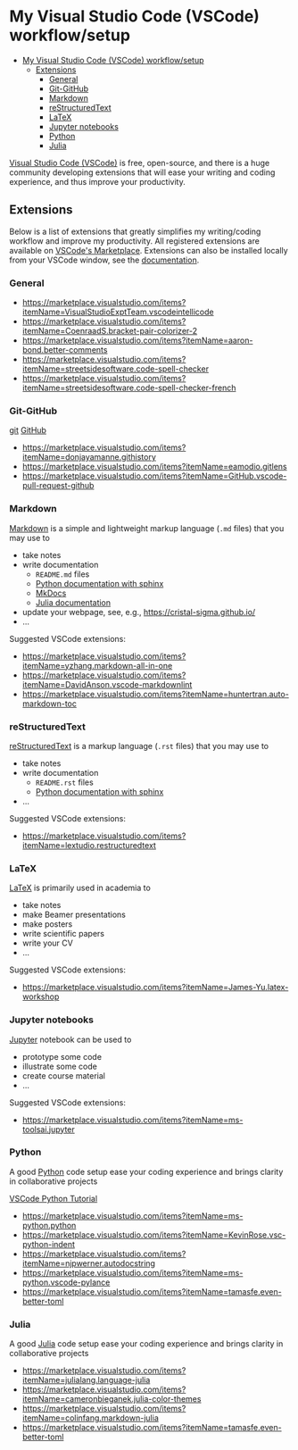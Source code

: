# My Visual Studio Code (VSCode) workflow/setup

<!-- TOC -->

- [My Visual Studio Code (VSCode) workflow/setup](#my-visual-studio-code-vscode-workflowsetup)
  - [Extensions](#extensions)
    - [General](#general)
    - [Git-GitHub](#git-github)
    - [Markdown](#markdown)
    - [reStructuredText](#restructuredtext)
    - [LaTeX](#latex)
    - [Jupyter notebooks](#jupyter-notebooks)
    - [Python](#python)
    - [Julia](#julia)

<!-- /TOC -->

[Visual Studio Code (VSCode)](https://code.visualstudio.com/) is free, open-source, and there is a huge community developing extensions that will ease your writing and coding experience, and thus improve your productivity.

## Extensions

Below is a list of extensions that greatly simplifies my writing/coding workflow and improve my productivity.
All registered extensions are available on [VSCode's Marketplace](https://marketplace.visualstudio.com/vscode).
Extensions can also be installed locally from your VSCode window, see the [documentation](https://code.visualstudio.com/docs/editor/extension-marketplace).

### General

- https://marketplace.visualstudio.com/items?itemName=VisualStudioExptTeam.vscodeintellicode
- https://marketplace.visualstudio.com/items?itemName=CoenraadS.bracket-pair-colorizer-2
- https://marketplace.visualstudio.com/items?itemName=aaron-bond.better-comments
- https://marketplace.visualstudio.com/items?itemName=streetsidesoftware.code-spell-checker
- https://marketplace.visualstudio.com/items?itemName=streetsidesoftware.code-spell-checker-french

### Git-GitHub

[git](https://git-scm.com/)
[GitHub](https://github.com/)

- https://marketplace.visualstudio.com/items?itemName=donjayamanne.githistory
- https://marketplace.visualstudio.com/items?itemName=eamodio.gitlens
- https://marketplace.visualstudio.com/items?itemName=GitHub.vscode-pull-request-github

### Markdown

[Markdown](https://en.wikipedia.org/wiki/Markdown) is a simple and lightweight markup language (`.md` files) that you may use to

- take notes
- write documentation
  - `README.md` files
  - [Python documentation with sphinx](https://www.sphinx-doc.org/en/master/usage/markdown.html)
  - [MkDocs](https://www.mkdocs.org/)
  - [Julia documentation](https://docs.julialang.org/en/v1/stdlib/Markdown/)
- update your webpage, see, e.g., https://cristal-sigma.github.io/
- ...

Suggested VSCode extensions:

- https://marketplace.visualstudio.com/items?itemName=yzhang.markdown-all-in-one
- https://marketplace.visualstudio.com/items?itemName=DavidAnson.vscode-markdownlint
- https://marketplace.visualstudio.com/items?itemName=huntertran.auto-markdown-toc

### reStructuredText

[reStructuredText](https://en.wikipedia.org/wiki/ReStructuredText) is a markup language (`.rst` files) that you may use to

- take notes
- write documentation
  - `README.rst` files
  - [Python documentation with sphinx](https://www.sphinx-doc.org/en/master/usage/restructuredtext/index.html)
- ...

Suggested VSCode extensions:

- https://marketplace.visualstudio.com/items?itemName=lextudio.restructuredtext

### LaTeX

[LaTeX](https://en.wikipedia.org/wiki/LaTeX) is primarily used in academia to

- take notes
- make Beamer presentations
- make posters
- write scientific papers
- write your CV
- ...

Suggested VSCode extensions:

- https://marketplace.visualstudio.com/items?itemName=James-Yu.latex-workshop

### Jupyter notebooks

[Jupyter](https://jupyter.org/) notebook can be used to

- prototype some code
- illustrate some code
- create course material
- ...

Suggested VSCode extensions:

- https://marketplace.visualstudio.com/items?itemName=ms-toolsai.jupyter

### Python

A good [Python](https://www.python.org/) code setup ease your coding experience and brings clarity in collaborative projects

[VSCode Python Tutorial](https://code.visualstudio.com/docs/python/python-tutorial)

- https://marketplace.visualstudio.com/items?itemName=ms-python.python
- https://marketplace.visualstudio.com/items?itemName=KevinRose.vsc-python-indent
- https://marketplace.visualstudio.com/items?itemName=njpwerner.autodocstring
- https://marketplace.visualstudio.com/items?itemName=ms-python.vscode-pylance
- https://marketplace.visualstudio.com/items?itemName=tamasfe.even-better-toml

### Julia

A good [Julia](https://julialang.org/) code setup ease your coding experience and brings clarity in collaborative projects

- https://marketplace.visualstudio.com/items?itemName=julialang.language-julia
- https://marketplace.visualstudio.com/items?itemName=cameronbieganek.julia-color-themes
- https://marketplace.visualstudio.com/items?itemName=colinfang.markdown-julia
- https://marketplace.visualstudio.com/items?itemName=tamasfe.even-better-toml
